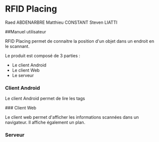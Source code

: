 # RFID Placing

Raed ABDENARBRE
Matthieu CONSTANT
Steven LIATTI

##Manuel utilisateur

RFID Placing permet de connaitre la position d'un objet dans un endroit en le scannant.

Le produit est composé de 3 parties :

- Le client Android
- Le client Web
- Le serveur

### Client Android

Le client Android permet de lire les tags 

### Client Web

Le client web permet d'afficher les informations scannées dans un navigateur. Il affiche également un plan.

### Serveur













### 